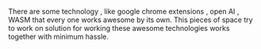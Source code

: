 <!---
your comment goes here
and here
- 👋 Hi, I’m @gptvpn-sbs
- 👀 I’m interested in ...
- 🌱 I’m currently learning ...
- 💞️ I’m looking to collaborate on ...
- 📫 How to reach me ...

-->
<!---
gptvpn-sbs/gptvpn-sbs is a ✨ special ✨ repository because its `README.md` (this file) appears on your GitHub profile.
You can click the Preview link to take a look at your changes.

There are some technology , like google chrome extensions , open ai , wasm that every one works awsome  
by its own .  
This pieces of space try to work on soloution for working these awsome thechnologies works togethr  
with minimum hassle .
--->
There are some technology , like google chrome extensions , open AI , WASM that every one works awesome
by its own.
This pieces of space try to work on solution for working these awesome technologies works together
with minimum hassle.

